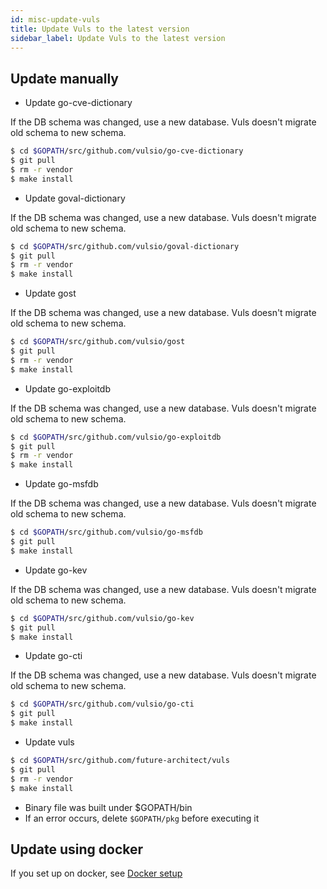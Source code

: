 ```yaml
---
id: misc-update-vuls
title: Update Vuls to the latest version
sidebar_label: Update Vuls to the latest version
---
```


## Update manually

- Update go-cve-dictionary  

If the DB schema was changed, use a new database.
Vuls doesn't migrate old schema to new schema.

```bash
$ cd $GOPATH/src/github.com/vulsio/go-cve-dictionary
$ git pull
$ rm -r vendor
$ make install
```

- Update goval-dictionary  

If the DB schema was changed, use a new database.
Vuls doesn't migrate old schema to new schema.

```bash
$ cd $GOPATH/src/github.com/vulsio/goval-dictionary
$ git pull
$ rm -r vendor
$ make install
```

- Update gost

If the DB schema was changed, use a new database.
Vuls doesn't migrate old schema to new schema.

```bash
$ cd $GOPATH/src/github.com/vulsio/gost
$ git pull
$ rm -r vendor
$ make install
```

- Update go-exploitdb

If the DB schema was changed, use a new database.
Vuls doesn't migrate old schema to new schema.

```bash
$ cd $GOPATH/src/github.com/vulsio/go-exploitdb
$ git pull
$ rm -r vendor
$ make install
```

- Update go-msfdb

If the DB schema was changed, use a new database.
Vuls doesn't migrate old schema to new schema.

```bash
$ cd $GOPATH/src/github.com/vulsio/go-msfdb
$ git pull
$ make install
```

- Update go-kev

If the DB schema was changed, use a new database.
Vuls doesn't migrate old schema to new schema.

```bash
$ cd $GOPATH/src/github.com/vulsio/go-kev
$ git pull
$ make install
```

- Update go-cti

If the DB schema was changed, use a new database.
Vuls doesn't migrate old schema to new schema.

```bash
$ cd $GOPATH/src/github.com/vulsio/go-cti
$ git pull
$ make install
```

- Update vuls

```bash
$ cd $GOPATH/src/github.com/future-architect/vuls
$ git pull
$ rm -r vendor
$ make install
```

- Binary file was built under $GOPATH/bin
- If an error occurs, delete `$GOPATH/pkg` before executing it

## Update using docker

If you set up on docker, see [Docker setup](install-with-docker.md)
